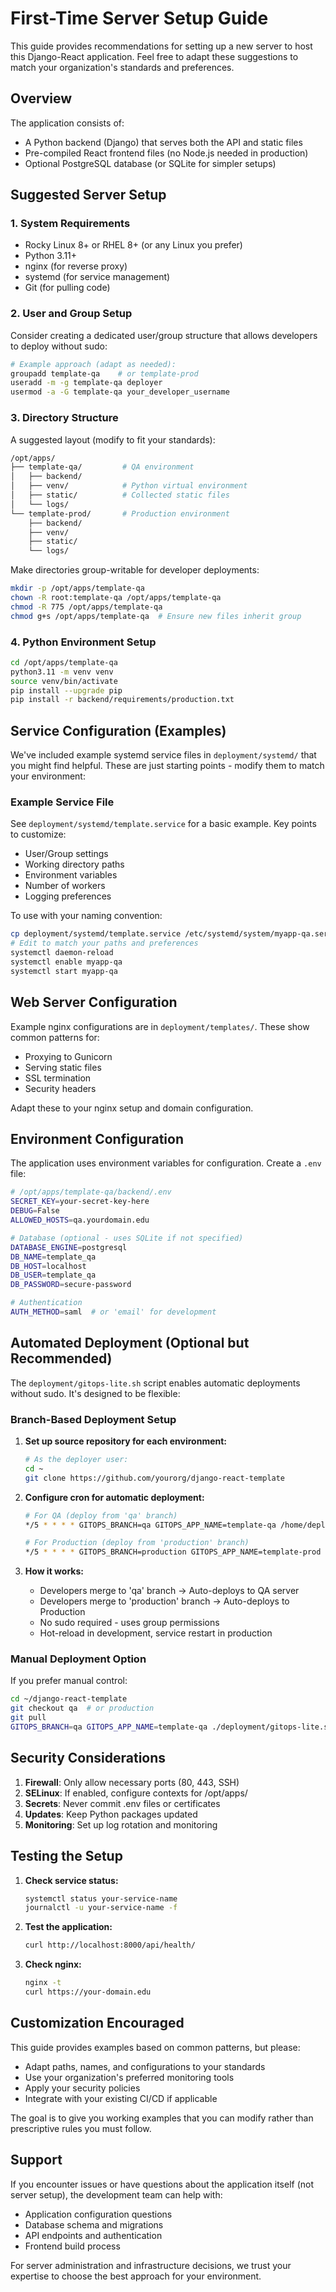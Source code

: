 # First-Time Server Setup Guide

This guide provides recommendations for setting up a new server to host this Django-React application. Feel free to adapt these suggestions to match your organization's standards and preferences.

## Overview

The application consists of:
- A Python backend (Django) that serves both the API and static files
- Pre-compiled React frontend files (no Node.js needed in production)
- Optional PostgreSQL database (or SQLite for simpler setups)

## Suggested Server Setup

### 1. System Requirements
- Rocky Linux 8+ or RHEL 8+ (or any Linux you prefer)
- Python 3.11+
- nginx (for reverse proxy)
- systemd (for service management)
- Git (for pulling code)

### 2. User and Group Setup

Consider creating a dedicated user/group structure that allows developers to deploy without sudo:

```bash
# Example approach (adapt as needed):
groupadd template-qa    # or template-prod
useradd -m -g template-qa deployer
usermod -a -G template-qa your_developer_username
```

### 3. Directory Structure

A suggested layout (modify to fit your standards):

```bash
/opt/apps/
├── template-qa/         # QA environment
│   ├── backend/
│   ├── venv/            # Python virtual environment
│   ├── static/          # Collected static files
│   └── logs/
└── template-prod/       # Production environment
    ├── backend/
    ├── venv/
    ├── static/
    └── logs/
```

Make directories group-writable for developer deployments:
```bash
mkdir -p /opt/apps/template-qa
chown -R root:template-qa /opt/apps/template-qa
chmod -R 775 /opt/apps/template-qa
chmod g+s /opt/apps/template-qa  # Ensure new files inherit group
```

### 4. Python Environment Setup

```bash
cd /opt/apps/template-qa
python3.11 -m venv venv
source venv/bin/activate
pip install --upgrade pip
pip install -r backend/requirements/production.txt
```

## Service Configuration (Examples)

We've included example systemd service files in `deployment/systemd/` that you might find helpful. These are just starting points - modify them to match your environment:

### Example Service File
See `deployment/systemd/template.service` for a basic example. Key points to customize:
- User/Group settings
- Working directory paths
- Environment variables
- Number of workers
- Logging preferences

To use with your naming convention:
```bash
cp deployment/systemd/template.service /etc/systemd/system/myapp-qa.service
# Edit to match your paths and preferences
systemctl daemon-reload
systemctl enable myapp-qa
systemctl start myapp-qa
```

## Web Server Configuration

Example nginx configurations are in `deployment/templates/`. These show common patterns for:
- Proxying to Gunicorn
- Serving static files
- SSL termination
- Security headers

Adapt these to your nginx setup and domain configuration.

## Environment Configuration

The application uses environment variables for configuration. Create a `.env` file:

```bash
# /opt/apps/template-qa/backend/.env
SECRET_KEY=your-secret-key-here
DEBUG=False
ALLOWED_HOSTS=qa.yourdomain.edu

# Database (optional - uses SQLite if not specified)
DATABASE_ENGINE=postgresql
DB_NAME=template_qa
DB_HOST=localhost
DB_USER=template_qa
DB_PASSWORD=secure-password

# Authentication
AUTH_METHOD=saml  # or 'email' for development
```

## Automated Deployment (Optional but Recommended)

The `deployment/gitops-lite.sh` script enables automatic deployments without sudo. It's designed to be flexible:

### Branch-Based Deployment Setup

1. **Set up source repository for each environment:**
   ```bash
   # As the deployer user:
   cd ~
   git clone https://github.com/yourorg/django-react-template
   ```

2. **Configure cron for automatic deployment:**
   ```bash
   # For QA (deploy from 'qa' branch)
   */5 * * * * GITOPS_BRANCH=qa GITOPS_APP_NAME=template-qa /home/deployer/django-react-template/deployment/gitops-lite.sh

   # For Production (deploy from 'production' branch)
   */5 * * * * GITOPS_BRANCH=production GITOPS_APP_NAME=template-prod /home/deployer/django-react-template/deployment/gitops-lite.sh
   ```

3. **How it works:**
   - Developers merge to 'qa' branch → Auto-deploys to QA server
   - Developers merge to 'production' branch → Auto-deploys to Production
   - No sudo required - uses group permissions
   - Hot-reload in development, service restart in production

### Manual Deployment Option

If you prefer manual control:
```bash
cd ~/django-react-template
git checkout qa  # or production
git pull
GITOPS_BRANCH=qa GITOPS_APP_NAME=template-qa ./deployment/gitops-lite.sh
```

## Security Considerations

1. **Firewall**: Only allow necessary ports (80, 443, SSH)
2. **SELinux**: If enabled, configure contexts for /opt/apps/
3. **Secrets**: Never commit .env files or certificates
4. **Updates**: Keep Python packages updated
5. **Monitoring**: Set up log rotation and monitoring

## Testing the Setup

1. **Check service status:**
   ```bash
   systemctl status your-service-name
   journalctl -u your-service-name -f
   ```

2. **Test the application:**
   ```bash
   curl http://localhost:8000/api/health/
   ```

3. **Check nginx:**
   ```bash
   nginx -t
   curl https://your-domain.edu
   ```

## Customization Encouraged

This guide provides examples based on common patterns, but please:
- Adapt paths, names, and configurations to your standards
- Use your organization's preferred monitoring tools
- Apply your security policies
- Integrate with your existing CI/CD if applicable

The goal is to give you working examples that you can modify rather than prescriptive rules you must follow.

## Support

If you encounter issues or have questions about the application itself (not server setup), the development team can help with:
- Application configuration questions
- Database schema and migrations
- API endpoints and authentication
- Frontend build process

For server administration and infrastructure decisions, we trust your expertise to choose the best approach for your environment.
